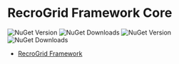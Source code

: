 # RecroGrid Framework Core

![NuGet Version](https://img.shields.io/nuget/v/Recrovit.RecroGridFramework.Core?label=latest) ![NuGet Downloads](https://img.shields.io/nuget/dt/Recrovit.RecroGridFramework.Core)
![NuGet Version](https://img.shields.io/nuget/v/RecroGrid?label=RecroGrid) ![NuGet Downloads](https://img.shields.io/nuget/dt/RecroGrid)

- [RecroGrid Framework](https://RecroGrid.com)
